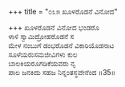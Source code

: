 +++
title = "೦೩೫ ಖೂಳರೊಡನೆ ವಿನೋದ"

+++
ಖೂಳರೊಡನೆ ವಿನೋದ ಭಂಡರೊ  
ಳಾಳಿ ಸ್ವಾಮಿದ್ರೋಹರೊಡನೆ ಸ  
ಮೇಳ ನಂಬುಗೆ ಡಂಭರೊಡನೆ ವಿಕಾರಿಯೊಡನಾಟ  
ಸೂಳೆಯರುಸಮಜೀವಿಗಳು ಕುಲ  
ಬಾಲಕಿಯರೂಗಡಿಕೆಯವರು ನೃ  
ಪಾಲ ಜನಕಿದು ಸಹಜ ನಿನ್ನಂತಸ್ಥವೇನೆಂದ     ॥35॥